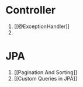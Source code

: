

# Controller
1. [[@ExceptionHandler]]
2. 

# JPA
1. [[Pagination And Sorting]]
2. [[Custom Queries in JPA]]